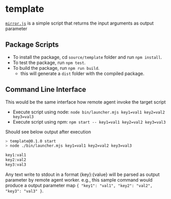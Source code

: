 # template

[`mirror.js`](./src/mirror.js) is a simple script that returns the input arguments as output parameter

## Package Scripts

- To install the package, cd `source/template` folder and run `npm install`.
- To test the package, run `npm test`.
- To build the package, run `npm run build`.
  - this will generate a `dist` folder with the compiled package.

## Command Line Interface

This would be the same interface how remote agent invoke the target script

- Execute script using node: `node bin/launcher.mjs key1=val1 key2=val2 key3=val3`
- Execute script using npm: `npm start -- key1=val1 key2=val2 key3=val3`

Should see below output after execution

```bash
> template@0.1.0 start
> node ./bin/launcher.mjs key1=val1 key2=val2 key3=val3

key1:val1
key2:val2
key3:val3
```

Any text write to stdout in a format {key}:{value} will be parsed as output parameter by remote agent worker. 
e.g., this sample command would produce a output parameter map `{ "key1": "val1", "key2": "val2", "key3": "val3" }`.
